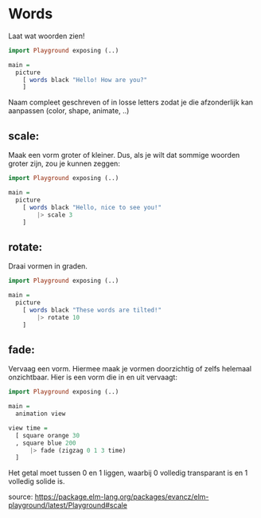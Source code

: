 # Words

Laat wat woorden zien!

```haskell
import Playground exposing (..)

main =
  picture
    [ words black "Hello! How are you?"
    ]
```

Naam compleet geschreven of in losse letters zodat je die afzonderlijk kan aanpassen (color, shape, animate, ..)

## scale: 

Maak een vorm groter of kleiner. Dus, als je wilt dat sommige woorden groter zijn, zou je kunnen zeggen:


```haskell
import Playground exposing (..)

main =
  picture
    [ words black "Hello, nice to see you!"
        |> scale 3
    ]
```

## rotate: 

Draai vormen in graden.

```haskell
import Playground exposing (..)

main =
  picture
    [ words black "These words are tilted!"
        |> rotate 10
    ]
```


## fade:
Vervaag een vorm. Hiermee maak je vormen doorzichtig of zelfs helemaal onzichtbaar. Hier is een vorm die in en uit vervaagt:

```haskell
import Playground exposing (..)

main =
  animation view

view time =
  [ square orange 30
  , square blue 200
      |> fade (zigzag 0 1 3 time)
  ]
```

Het getal moet tussen 0 en 1 liggen, waarbij 0 volledig transparant is en 1 volledig solide is.
















source: https://package.elm-lang.org/packages/evancz/elm-playground/latest/Playground#scale